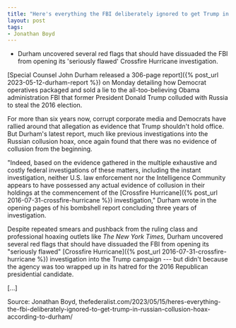 ```yaml
---
title: "Here's everything the FBI deliberately ignored to get Trump in Russian collusion hoax, according to Durham"
layout: post
tags:
- Jonathan Boyd
---
```


- Durham uncovered several red flags that should have dissuaded the FBI from opening its 'seriously flawed' Crossfire Hurricane investigation.

[Special Counsel John Durham released a 306-page report]({% post_url 2023-05-12-durham-report %}) on Monday detailing how Democrat operatives packaged and sold a lie to the all-too-believing Obama administration FBI that former President Donald Trump colluded with Russia to steal the 2016 election.

For more than six years now, corrupt corporate media and Democrats have rallied around that allegation as evidence that Trump shouldn't hold office. But Durham's latest report, much like previous investigations into the Russian collusion hoax, once again found that there was no evidence of collusion from the beginning.

"Indeed, based on the evidence gathered in the multiple exhaustive and costly federal investigations of these matters, including the instant investigation, neither U.S. law enforcement nor the Intelligence Community appears to have possessed any actual evidence of collusion in their holdings at the commencement of the [Crossfire Hurricane]({% post_url 2016-07-31-crossfire-hurricane %}) investigation," Durham wrote in the opening pages of his bombshell report concluding three years of investigation.

Despite repeated smears and pushback from the ruling class and professional hoaxing outlets like *The New York Times,* Durham uncovered several red flags that should have dissuaded the FBI from opening its "seriously flawed" [Crossfire Hurricane]({% post_url 2016-07-31-crossfire-hurricane %}) investigation into the Trump campaign --- but didn't because the agency was too wrapped up in its hatred for the 2016 Republican presidential candidate.

\[...\]

Source: Jonathan Boyd, thefederalist.com/2023/05/15/heres-everything-the-fbi-deliberately-ignored-to-get-trump-in-russian-collusion-hoax-according-to-durham/
